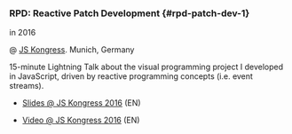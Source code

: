 ### RPD: Reactive Patch Development {#rpd-patch-dev-1}

in 2016

@ [JS Kongress](https://kaiser.gallery/events/js-kongress-2016/). Munich, Germany

15-minute Lightning Talk about the visual programming project I developed in JavaScript, driven by reactive programming concepts (i.e. event streams).

- [Slides @ JS Kongress 2016](https://speakerdeck.com/shamansir/rpd-reactive-patch-development)  (EN)

- [Video @ JS Kongress 2016](https://www.youtube.com/watch?v=K6KDDGlTGqc)  (EN)
